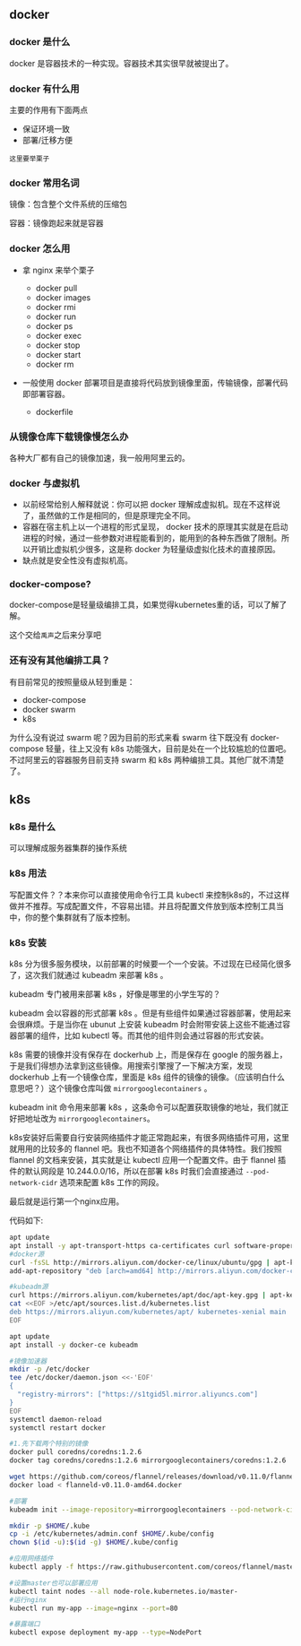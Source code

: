 ##  docker

### docker 是什么

docker 是容器技术的一种实现。容器技术其实很早就被提出了。

### docker 有什么用

主要的作用有下面两点

* 保证环境一致
* 部署/迁移方便

`这里要举栗子`

### docker 常用名词

镜像：包含整个文件系统的压缩包

容器：镜像跑起来就是容器

### docker 怎么用

* 拿 nginx 来举个栗子
  * docker pull
  * docker images
  * docker rmi
  * docker run
  * docker ps
  * docker exec
  * docker stop
  * docker start
  * docker rm

* 一般使用 docker 部署项目是直接将代码放到镜像里面，传输镜像，部署代码即部署容器。
  * dockerfile
### 从镜像仓库下载镜像慢怎么办
各种大厂都有自己的镜像加速，我一般用阿里云的。

### docker 与虚拟机

* 以前经常给别人解释就说：你可以把 docker 理解成虚拟机。现在不这样说了，虽然做的工作是相同的，但是原理完全不同。
* 容器在宿主机上以一个进程的形式呈现， docker 技术的原理其实就是在启动进程的时候，通过一些参数对进程能看到的，能用到的各种东西做了限制。所以开销比虚拟机少很多，这是称 docker 为轻量级虚拟化技术的直接原因。
* 缺点就是安全性没有虚拟机高。

### docker-compose?
docker-compose是轻量级编排工具，如果觉得kubernetes重的话，可以了解了解。

这个交给`禹声`之后来分享吧

### 还有没有其他编排工具？
有目前常见的按照量级从轻到重是：
* docker-compose
* docker swarm
* k8s

为什么没有说过 swarm 呢？因为目前的形式来看 swarm 往下既没有 docker-compose 轻量，往上又没有 k8s 功能强大，目前是处在一个比较尴尬的位置吧。不过阿里云的容器服务目前支持 swarm 和 k8s 两种编排工具。其他厂就不清楚了。

## k8s

### k8s 是什么

可以理解成服务器集群的操作系统

### k8s 用法

写配置文件？？本来你可以直接使用命令行工具 kubectl 来控制k8s的，不过这样做并不推荐。写成配置文件，不容易出错。并且将配置文件放到版本控制工具当中，你的整个集群就有了版本控制。

### k8s 安装

k8s 分为很多服务模块，以前部署的时候要一个一个安装。不过现在已经简化很多了，这次我们就通过 kubeadm 来部署 k8s 。

kubeadm 专门被用来部署 k8s ，好像是哪里的小学生写的？

kubeadm 会以容器的形式部署 k8s 。但是有些组件如果通过容器部署，使用起来会很麻烦。于是当你在 ubunut 上安装 kubeadm 时会附带安装上这些不能通过容器部署的组件，比如 kubectl 等。而其他的组件则会通过容器的形式安装。

k8s 需要的镜像并没有保存在 dockerhub 上，而是保存在 google 的服务器上，于是我们得想办法拿到这些镜像。用搜索引擎搜了一下解决方案，发现 dockerhub 上有一个镜像仓库，里面是 k8s 组件的镜像的镜像。（应该明白什么意思吧？）这个镜像仓库叫做 `mirrorgooglecontainers` 。

kubeadm init 命令用来部署 k8s ，这条命令可以配置获取镜像的地址，我们就正好把地址改为 `mirrorgooglecontainers`。

k8s安装好后需要自行安装网络插件才能正常跑起来，有很多网络插件可用，这里就用用的比较多的 flannel 吧。我也不知道各个网络插件的具体特性。我们按照 flannel 的文档来安装，其实就是让 kubectl 应用一个配置文件。由于 flannel 插件的默认网段是 10.244.0.0/16，所以在部署 k8s 时我们会直接通过 `--pod-network-cidr` 选项来配置 k8s 工作的网段。

最后就是运行第一个nginx应用。

代码如下:

```bash
apt update
apt install -y apt-transport-https ca-certificates curl software-properties-common
#docker源
curl -fsSL http://mirrors.aliyun.com/docker-ce/linux/ubuntu/gpg | apt-key add -
add-apt-repository "deb [arch=amd64] http://mirrors.aliyun.com/docker-ce/linux/ubuntu $(lsb_release -cs) stable"

#kubeadm源
curl https://mirrors.aliyun.com/kubernetes/apt/doc/apt-key.gpg | apt-key add - 
cat <<EOF >/etc/apt/sources.list.d/kubernetes.list
deb https://mirrors.aliyun.com/kubernetes/apt/ kubernetes-xenial main
EOF

apt update
apt install -y docker-ce kubeadm

#镜像加速器
mkdir -p /etc/docker
tee /etc/docker/daemon.json <<-'EOF'
{
  "registry-mirrors": ["https://s1tgid5l.mirror.aliyuncs.com"]
}
EOF
systemctl daemon-reload
systemctl restart docker

#1.先下载两个特别的镜像
docker pull coredns/coredns:1.2.6
docker tag coredns/coredns:1.2.6 mirrorgooglecontainers/coredns:1.2.6

wget https://github.com/coreos/flannel/releases/download/v0.11.0/flanneld-v0.11.0-amd64.docker
docker load < flanneld-v0.11.0-amd64.docker

#部署
kubeadm init --image-repository=mirrorgooglecontainers --pod-network-cidr=10.244.0.0/16

mkdir -p $HOME/.kube
cp -i /etc/kubernetes/admin.conf $HOME/.kube/config
chown $(id -u):$(id -g) $HOME/.kube/config

#应用网络插件
kubectl apply -f https://raw.githubusercontent.com/coreos/flannel/master/Documentation/kube-flannel.yml

#设置master也可以部署应用
kubectl taint nodes --all node-role.kubernetes.io/master-
#运行nginx
kubectl run my-app --image=nginx --port=80

#暴露端口
kubectl expose deployment my-app --type=NodePort
```

